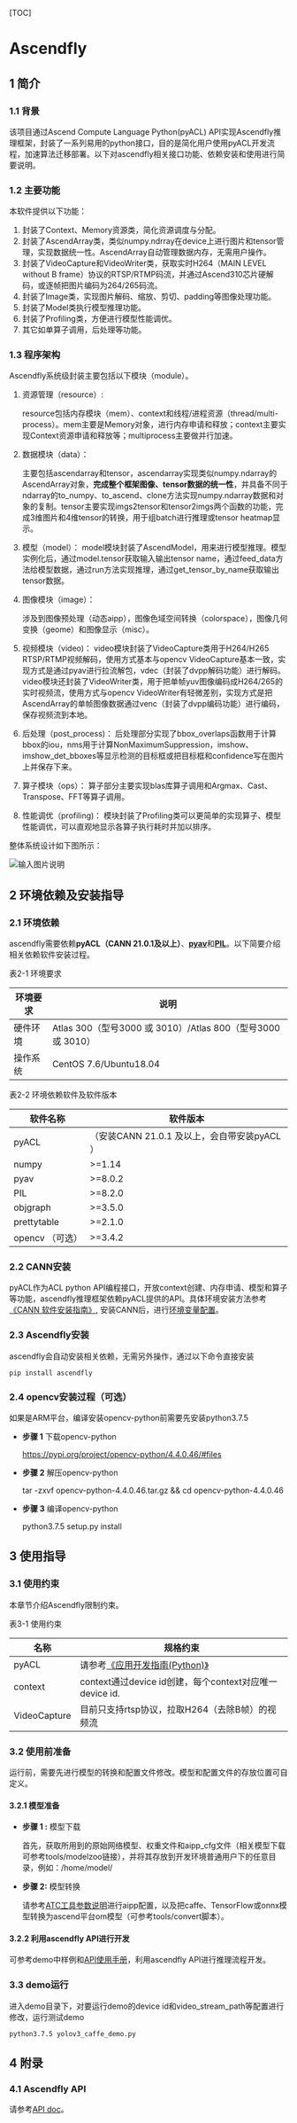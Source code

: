 [TOC]

# Ascendfly

## 1 简介

### 1.1 背景

该项目通过Ascend Compute Language Python(pyACL) API实现Ascendfly推理框架，封装了一系列易用的python接口，目的是简化用户使用pyACL开发流程，加速算法迁移部署。以下对ascendfly相关接口功能、依赖安装和使用进行简要说明。

### 1.2 主要功能

本软件提供以下功能：

1. 封装了Context、Memory资源类，简化资源调度与分配。
2. 封装了AscendArray类，类似numpy.ndrray在device上进行图片和tensor管理，实现数据统一性。AscendArray自动管理数据内存，无需用户操作。
3. 封装了VideoCapture和VideoWriter类，获取实时H264（MAIN LEVEL without B frame）协议的RTSP/RTMP码流，并通过Ascend310芯片硬解码，或逐帧把图片编码为264/265码流。
4. 封装了Image类，实现图片解码、缩放、剪切、padding等图像处理功能。
5. 封装了Model类执行模型推理功能。
6. 封装了Profiling类，方便进行模型性能调优。
7. 其它如单算子调用，后处理等功能。

### 1.3 程序架构

Ascendfly系统级封装主要包括以下模块（module）。

1. 资源管理（resource）:

   resource包括内存模块（mem）、context和线程/进程资源（thread/multi-process）。mem主要是Memory对象，进行内存申请和释放；context主要实现Context资源申请和释放等；multiprocess主要做并行加速。

2. 数据模块（data）：

   主要包括ascendarray和tensor，ascendarray实现类似numpy.ndarray的AscendArray对象，**完成整个框架图像、tensor数据的统一性**，并具备不同于ndarray的to_numpy、to_ascend、clone方法实现numpy.ndarray数据和对象的复制。tensor主要实现imgs2tensor和tensor2imgs两个函数的功能，完成3维图片和4维tensor的转换，用于组batch进行推理或tensor heatmap显示。

3. 模型（model）：
   model模块封装了AscendModel，用来进行模型推理。模型实例化后，通过model.tensor获取输入输出tensor name，通过feed_data方法给模型数据，通过run方法实现推理，通过get_tensor_by_name获取输出tensor数据。

4. 图像模块（image）：

   涉及到图像预处理（动态aipp），图像色域空间转换（colorspace），图像几何变换（geome）和图像显示（misc）。

5. 视频模块（video)：
   video模块封装了VideoCapture类用于H264/H265 RTSP/RTMP视频解码，使用方式基本与opencv VideoCapture基本一致，实现方式是通过pyav进行拉流解包，vdec（封装了dvpp解码功能）进行解码。video模块还封装了VideoWriter类，用于把单帧yuv图像编码成H264/265的实时视频流，使用方式与opencv VideoWriter有轻微差别，实现方式是把AscendArray的单帧图像数据通过venc（封装了dvpp编码功能）进行编码，保存视频流到本地。

6. 后处理（post_process)：
   后处理部分实现了bbox_overlaps函数用于计算bbox的iou，nms用于计算NonMaximumSuppression，imshow、imshow_det_bboxes等显示检测的目标框或把目标框和confidence写在图片上并保存下来。

5. 算子模块（ops）：
   算子部分主要实现blas库算子调用和Argmax、Cast、Transpose、FFT等算子调用。

7. 性能调优（profiling)：
   模块封装了Profiling类可以更简单的实现算子、模型性能调优，可以直观地显示各算子执行耗时并加以排序。

整体系统设计如下图所示：

![输入图片说明](./ascend/logo/ascendfly_graph.png)



## 2 环境依赖及安装指导

### 2.1 环境依赖

ascendfly需要依赖**pyACL（CANN 21.0.1及以上）**、[**pyav**](https://github.com/PyAV-Org/PyAV)和[**PIL**]()。以下简要介绍相关依赖软件安装过程。

表2-1 环境要求

| 环境要求 | 说明                                                        |
| -------- | ----------------------------------------------------------- |
| 硬件环境 | Atlas 300（型号3000 或 3010）/Atlas 800（型号3000 或 3010） |
| 操作系统 | CentOS 7.6/Ubuntu18.04                                      |

表2-2 环境依赖软件及软件版本

| 软件名称 | 软件版本                              |
| -------- | ------------------------------------- |
| pyACL  | （安装CANN 21.0.1 及以上，会自带安装pyACL ） |
| numpy  | >=1.14 |
| pyav   | >=8.0.2 |
| PIL    | >=8.2.0 |
| objgraph  | >=3.5.0 |
| prettytable | >=2.1.0 |
| opencv （可选）  | >=3.4.2 |



### 2.2 CANN安装

pyACL作为ACL python API编程接口，开放context创建、内存申请、模型和算子等功能，ascendfly推理框架依赖pyACL提供的API。具体环境安装方法参考[《CANN 软件安装指南》](https://support.huaweicloud.com/instg-cli-cann/atlascli_03_0001.html), 安装CANN后，进行[环境变量配置](https://support.huaweicloud.com/asdevg-python-cann/atlaspython_01_0006.html)。

### 2.3 Ascendfly安装
ascendfly会自动安装相关依赖，无需另外操作，通过以下命令直接安装

```shell
pip install ascendfly
```

### 2.4 opencv安装过程（可选）

如果是ARM平台，编译安装opencv-python前需要先安装python3.7.5

- **步骤 1** 下载opencv-python

   https://pypi.org/project/opencv-python/4.4.0.46/#files
   
- **步骤 2**  解压opencv-python

   tar -zxvf opencv-python-4.4.0.46.tar.gz && cd opencv-python-4.4.0.46
   
- **步骤 3**  编译opencv-python

   python3.7.5 setup.py install

## 3 使用指导

### 3.1 使用约束

本章节介绍Ascendfly限制约束。

表3-1 使用约束

| 名称     | 规格约束                                                     |
| -------- | ------------------------------------------------------------ |
| pyACL    | 请参考[《应用开发指南(Python)》](https://support.huaweicloud.com/asdevg-python-cann/atlaspython_01_0001.html) |
| context  | context通过device id创建，每个context对应唯一device id.                        |
| VideoCapture | 目前只支持rtsp协议，拉取H264（去除B帧）的视频流              |



### 3.2 使用前准备

运行前，需要先进行模型的转换和配置文件修改。模型和配置文件的存放位置可自定义。

#### 3.2.1 模型准备

- **步骤 1 :** 模型下载

  首先，获取所用到的原始网络模型、权重文件和aipp_cfg文件（相关模型下载可参考tools/modelzoo链接），并将其存放到开发环境普通用户下的任意目录，例如：/home/model/


- **步骤 2:**  模型转换

  请参考[ATC工具参数说明](https://support.huaweicloud.com/tg-Inference-cann/atlasatc_16_0007.html)进行aipp配置，以及把caffe、TensorFlow或onnx模型转换为ascend平台om模型（可参考tools/convert脚本）。

#### 3.2.2 利用ascendfly API进行开发

可参考demo中样例和[API使用手册](./ascend/index.html)，利用ascendfly API进行推理流程开发。

### 3.3 demo运行

进入demo目录下，对要运行demo的device id和video_stream_path等配置进行修改，运行测试demo

```shell
python3.7.5 yolov3_caffe_demo.py
```

   

## 4 附录
### 4.1 Ascendfly API
请参考[API doc](./ascend/index.html)。
